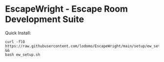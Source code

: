 # EscapeWright - Escape Room Development Suite

Quick Install:

```
curl -flO https://raw.githubusercontent.com/lodomo/EscapeWright/main/setup/ew_setup.sh 
&& 
bash ew_setup.sh
```

